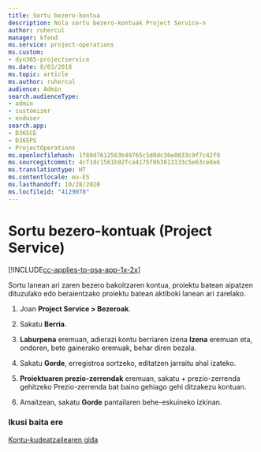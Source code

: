 ```yaml
---
title: Sortu bezero-kontua
description: Nola sortu bezero-kontuak Project Service-n
author: ruhercul
manager: kfend
ms.service: project-operations
ms.custom:
- dyn365-projectservice
ms.date: 8/03/2018
ms.topic: article
ms.author: ruhercul
audience: Admin
search.audienceType:
- admin
- customizer
- enduser
search.app:
- D365CE
- D365PS
- ProjectOperations
ms.openlocfilehash: 1f80d7612563b49765c5d0dc36e0033c9f7c42f9
ms.sourcegitcommit: 4cf1dc1561b92fca4175f0b3813133c5e63ce8e6
ms.translationtype: HT
ms.contentlocale: eu-ES
ms.lasthandoff: 10/28/2020
ms.locfileid: "4129078"
---
```

# <a name="create-a-customer-account-project-service"></a>Sortu bezero-kontuak (Project Service)

[!INCLUDE[cc-applies-to-psa-app-1x-2x](../includes/cc-applies-to-psa-app-1x-2x.md)]

Sortu lanean ari zaren bezero bakoitzaren kontua, proiektu batean aipatzen dituzulako edo beraientzako proiektu batean aktiboki lanean ari zarelako.  
  
1.  Joan **Project Service > Bezeroak**.  
  
2.  Sakatu **Berria**.  
  
3.  **Laburpena** eremuan, adierazi kontu berriaren izena **Izena** eremuan eta, ondoren, bete gainerako eremuak, behar diren bezala.  
  
4.  Sakatu **Gorde**, erregistroa sortzeko, editatzen jarraitu ahal izateko.  
  
5.  **Proiektuaren prezio-zerrendak** eremuan, sakatu + prezio-zerrenda gehitzeko Prezio-zerrenda bat baino gehiago gehi ditzakezu kontuan.  
  
6.  Amaitzean, sakatu **Gorde** pantailaren behe-eskuineko izkinan.  
  
### <a name="see-also"></a>Ikusi baita ere  
 [Kontu-kudeatzailearen gida](../psa/account-manager-guide.md)
